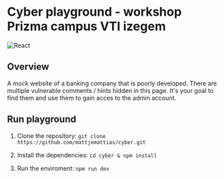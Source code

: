 # Cyber playground - workshop Prizma campus VTI izegem

![React](https://img.shields.io/badge/react-%2320232a.svg?style=for-the-badge&logo=react&logoColor=%2361DAFB)

## Overview

A mock website of a banking company that is poorly developed. There are multiple vulnerable comments / hints hidden in this page. It's your goal to find them and use them to gain acces to the admin account.

## Run playground

1. Clone the repository: `git clone https://github.com/mattjemattias/cyber.git`

2. Install the dependencies: `cd cyber & npm install`

3. Run the enviroment: `npm run dev`
